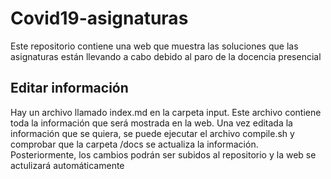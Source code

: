 # Covid19-asignaturas
Este repositorio contiene una web que muestra las soluciones que las asignaturas están llevando a cabo debido al paro de la docencia presencial

## Editar información
Hay un archivo llamado index.md en la carpeta input. Este archivo contiene toda la información que será mostrada en la web. Una vez editada la información que se quiera, se puede ejecutar el archivo compile.sh y comprobar que la carpeta /docs se actualiza la información. Posteriormente, los cambios podrán ser subidos al repositorio y la web se actulizará automáticamente
